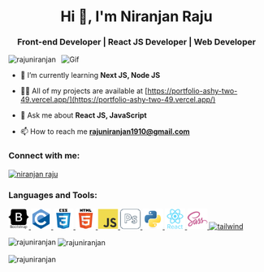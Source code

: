 <h1 align="center">Hi 👋, I'm Niranjan Raju</h1>
<h3 align="center">Front-end Developer | React JS Developer | Web Developer</h3>

<img src="https://i.pinimg.com/originals/6e/a8/c6/6ea8c68dfa924bc2e6a9abe3e473087a.gif" align="right" alt="Gif"  width="400"/>

<p align="left"> <img src="https://komarev.com/ghpvc/?username=rajuniranjan&label=Profile%20views&color=0e75b6&style=flat" alt="rajuniranjan" /> </p>

- 🌱 I’m currently learning **Next JS, Node JS**

- 👨‍💻 All of my projects are available at [https://portfolio-ashy-two-49.vercel.app/](https://portfolio-ashy-two-49.vercel.app/)

- 💬 Ask me about **React JS, JavaScript**

- 📫 How to reach me **rajuniranjan1910@gmail.com**

<h3 align="left">Connect with me:</h3>
<p align="left">
<a href="https://linkedin.com/in/niranjan raju" target="blank"><img align="center" src="https://raw.githubusercontent.com/rahuldkjain/github-profile-readme-generator/master/src/images/icons/Social/linked-in-alt.svg" alt="niranjan raju" height="30" width="40" /></a>
</p>

<h3 align="left">Languages and Tools:</h3>
<p align="left"> <a href="https://getbootstrap.com" target="_blank" rel="noreferrer"> <img src="https://raw.githubusercontent.com/devicons/devicon/master/icons/bootstrap/bootstrap-plain-wordmark.svg" alt="bootstrap" width="40" height="40"/> </a> <a href="https://www.cprogramming.com/" target="_blank" rel="noreferrer"> <img src="https://raw.githubusercontent.com/devicons/devicon/master/icons/c/c-original.svg" alt="c" width="40" height="40"/> </a> <a href="https://www.w3schools.com/css/" target="_blank" rel="noreferrer"> <img src="https://raw.githubusercontent.com/devicons/devicon/master/icons/css3/css3-original-wordmark.svg" alt="css3" width="40" height="40"/> </a> <a href="https://www.w3.org/html/" target="_blank" rel="noreferrer"> <img src="https://raw.githubusercontent.com/devicons/devicon/master/icons/html5/html5-original-wordmark.svg" alt="html5" width="40" height="40"/> </a> <a href="https://developer.mozilla.org/en-US/docs/Web/JavaScript" target="_blank" rel="noreferrer"> <img src="https://raw.githubusercontent.com/devicons/devicon/master/icons/javascript/javascript-original.svg" alt="javascript" width="40" height="40"/> </a> <a href="https://www.photoshop.com/en" target="_blank" rel="noreferrer"> <img src="https://raw.githubusercontent.com/devicons/devicon/master/icons/photoshop/photoshop-line.svg" alt="photoshop" width="40" height="40"/> </a> <a href="https://www.python.org" target="_blank" rel="noreferrer"> <img src="https://raw.githubusercontent.com/devicons/devicon/master/icons/python/python-original.svg" alt="python" width="40" height="40"/> </a> <a href="https://reactjs.org/" target="_blank" rel="noreferrer"> <img src="https://raw.githubusercontent.com/devicons/devicon/master/icons/react/react-original-wordmark.svg" alt="react" width="40" height="40"/> </a> <a href="https://sass-lang.com" target="_blank" rel="noreferrer"> <img src="https://raw.githubusercontent.com/devicons/devicon/master/icons/sass/sass-original.svg" alt="sass" width="40" height="40"/> </a> <a href="https://tailwindcss.com/" target="_blank" rel="noreferrer"> <img src="https://www.vectorlogo.zone/logos/tailwindcss/tailwindcss-icon.svg" alt="tailwind" width="40" height="40"/> </a> </p>

<p><img align="left" src="https://github-readme-stats.vercel.app/api/top-langs?username=rajuniranjan&show_icons=true&locale=en&layout=compact" alt="rajuniranjan" /></p>

<p>&nbsp;<img align="center" src="https://github-readme-stats.vercel.app/api?username=rajuniranjan&show_icons=true&locale=en" alt="rajuniranjan" /></p>

<p><img align="center" src="https://github-readme-streak-stats.herokuapp.com/?user=rajuniranjan&" alt="rajuniranjan" /></p>
